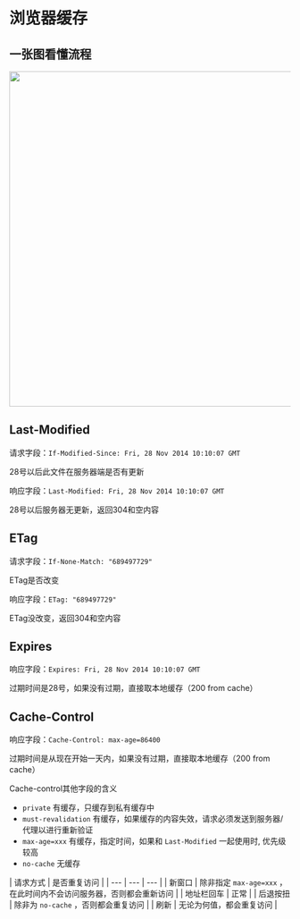 # 浏览器缓存

## 一张图看懂流程

<img src="https://raw.githubusercontent.com/cgzero/note/master/img/150624/browser_cache.jpg" width="600">

## Last-Modified

请求字段：`If-Modified-Since: Fri, 28 Nov 2014 10:10:07 GMT`

28号以后此文件在服务器端是否有更新

响应字段：`Last-Modified: Fri, 28 Nov 2014 10:10:07 GMT`

28号以后服务器无更新，返回304和空内容

## ETag

请求字段：`If-None-Match: "689497729"`

ETag是否改变

响应字段：`ETag: "689497729"`

ETag没改变，返回304和空内容

## Expires

响应字段：`Expires: Fri, 28 Nov 2014 10:10:07 GMT`

过期时间是28号，如果没有过期，直接取本地缓存（200 from cache）

## Cache-Control

响应字段：`Cache-Control: max-age=86400`

过期时间是从现在开始一天内，如果没有过期，直接取本地缓存（200 from cache）


Cache-control其他字段的含义

- `private` 有缓存，只缓存到私有缓存中
- `must-revalidation` 有缓存，如果缓存的内容失效，请求必须发送到服务器/代理以进行重新验证
- `max-age=xxx` 有缓存，指定时间，如果和 `Last-Modified` 一起使用时, 优先级较高
- `no-cache` 无缓存

| 请求方式 | 是否重复访问 |
| --- | --- | --- |
| 新窗口 | 除非指定 `max-age=xxx` ，在此时间内不会访问服务器，否则都会重新访问 |
| 地址栏回车 | 正常 |
| 后退按扭 | 除非为 `no-cache` ，否则都会重复访问 |
| 刷新 | 无论为何值，都会重复访问 |
